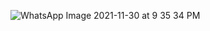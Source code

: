 ![WhatsApp Image 2021-11-30 at 9 35 34 PM](https://user-images.githubusercontent.com/94214892/144191440-7a535412-9cfd-4978-b491-012612ff222a.jpeg)

